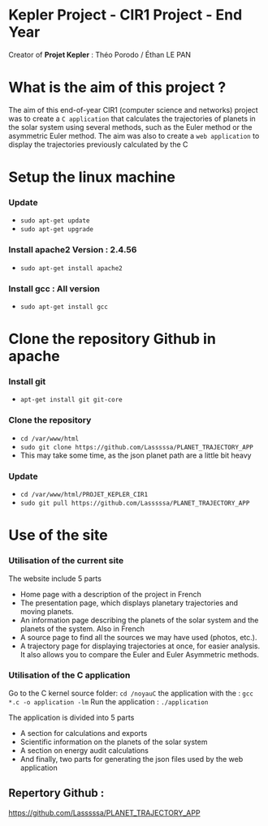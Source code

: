 # Kepler Project - CIR1 Project - End Year

Creator of **Projet Kepler** : Théo Porodo / Éthan LE PAN

# What is the aim of this project ?

The aim of this end-of-year CIR1 (computer science and networks) project was to create a `C application` that calculates the trajectories of planets in the solar system using several methods, such as the Euler method or the asymmetric Euler method. 
The aim was also to create a `web application` to display the trajectories previously calculated by the C

# Setup the linux machine

### Update
- `sudo apt-get update`
- `sudo apt-get upgrade`

### Install apache2 Version : 2.4.56
- `sudo apt-get install apache2`

### Install gcc : All version

- `sudo apt-get install gcc`

# Clone the repository Github in apache
### Install git
- `apt-get install git git-core`
### Clone the repository
- `cd /var/www/html`
- `sudo git clone https://github.com/Lasssssa/PLANET_TRAJECTORY_APP` 
- This may take some time, as the json planet path are a little bit heavy
### Update
- `cd /var/www/html/PROJET_KEPLER_CIR1`
- `sudo git pull https://github.com/Lasssssa/PLANET_TRAJECTORY_APP`


# Use of the site

### Utilisation of the current site 

The website include 5 parts
- Home page with a description of the project in French
- The presentation page, which displays planetary trajectories and moving planets. 
- An information page describing the planets of the solar system and the planets of the system. Also in French
- A source page to find all the sources we may have used (photos, etc.). 
- A trajectory page for displaying trajectories at once, for easier analysis. It also allows you to compare the Euler and Euler Asymmetric methods.

### Utilisation of the C application

Go to the C kernel source folder: 
`cd /noyauC`
 the application with the : 
`gcc *.c -o application -lm`
Run the application :
`./application`

The application is divided into 5 parts
- A section for calculations and exports
- Scientific information on the planets of the solar system
- A section on energy audit calculations
- And finally, two parts for generating the json files used by the web application


## Repertory Github : 
https://github.com/Lasssssa/PLANET_TRAJECTORY_APP

